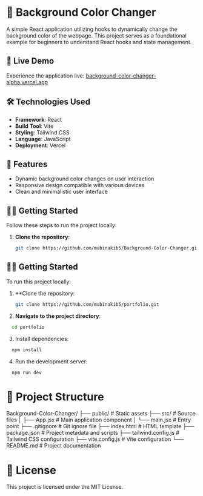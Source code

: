 # 🎨 Background Color Changer

A simple React application utilizing hooks to dynamically change the background color of the webpage. This project serves as a foundational example for beginners to understand React hooks and state management.

## 🚀 Live Demo

Experience the application live: [background-color-changer-alpha.vercel.app](https://background-color-changer-alpha.vercel.app)

## 🛠️ Technologies Used

- **Framework**: React
- **Build Tool**: Vite
- **Styling**: Tailwind CSS
- **Language**: JavaScript
- **Deployment**: Vercel

## 📂 Features

- Dynamic background color changes on user interaction
- Responsive design compatible with various devices
- Clean and minimalistic user interface

## 🧑‍💻 Getting Started

Follow these steps to run the project locally:

1. **Clone the repository**:

   ```bash
   git clone https://github.com/mubinakib5/Background-Color-Changer.git

## 🧑‍💻 Getting Started

To run this project locally:

1. **Clone the repository:
   ```bash
   git clone https://github.com/mubinakib5/portfolio.git
   ```
   
2. **Navigate to the project directory**:
```bash
  cd portfolio
```

3. Install dependencies:
```bash
  npm install
```

4. Run the development server:
```bash
  npm run dev
```
# 📁 Project Structure

Background-Color-Changer/
├── public/                # Static assets
├── src/                   # Source files
│   ├── App.jsx            # Main application component
│   └── main.jsx           # Entry point
├── .gitignore             # Git ignore file
├── index.html             # HTML template
├── package.json           # Project metadata and scripts
├── tailwind.config.js     # Tailwind CSS configuration
├── vite.config.js         # Vite configuration
└── README.md              # Project documentation

# 📄 License
This project is licensed under the MIT License.


